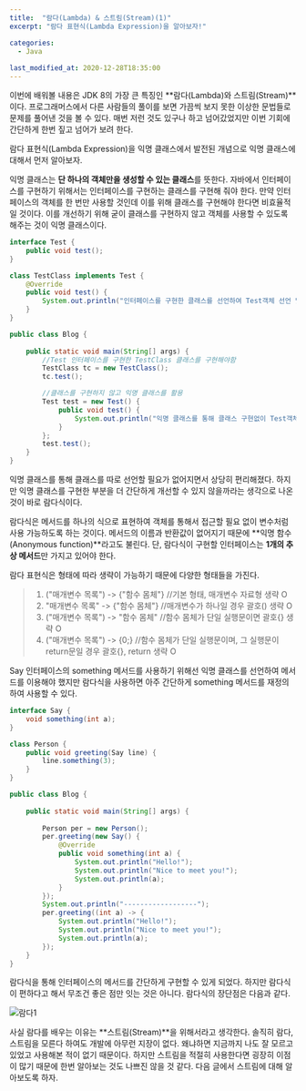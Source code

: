 ```yaml
---
title:  "람다(Lambda) & 스트림(Stream)(1)"
excerpt: "람다 표현식(Lambda Expression)을 알아보자!"

categories:
  - Java
  
last_modified_at: 2020-12-28T18:35:00
---
```


이번에 배워볼 내용은 JDK 8의 가장 큰 특징인 **람다(Lambda)와 스트림(Stream)**이다. 프로그래머스에서 다른 사람들의 풀이를 보면 가끔씩 보지 못한 이상한 문법들로 문제를 풀어낸 것을 볼 수 있다. 매번 저런 것도 있구나 하고 넘어갔었지만 이번 기회에 간단하게 한번 짚고 넘어가 보려 한다.  

람다 표현식(Lambda Expression)을 익명 클래스에서 발전된 개념으로 익명 클래스에 대해서 먼저 알아보자.  

익명 클래스는 **단 하나의 객체만을 생성할 수 있는 클래스**를 뜻한다. 자바에서 인터페이스를 구현하기 위해서는 인터페이스를 구현하는 클래스를 구현해 줘야 한다. 만약 인터페이스의 객체를 한 번만 사용할 것인데 이를 위해 클래스를 구현해야 한다면 비효율적일 것이다. 이를 개선하기 위해 굳이 클래스를 구현하지 않고 객체를 사용할 수 있도록 해주는 것이 익명 클래스이다.  

```java
interface Test {
	public void test();
}

class TestClass implements Test {
	@Override
	public void test() {
		System.out.println("인터페이스를 구현한 클래스를 선언하여 Test객체 선언 및 사용");
	}
}

public class Blog {
		
	public static void main(String[] args) {
		//Test 인터페이스를 구현한 TestClass 클래스를 구현해야함
		TestClass tc = new TestClass();
		tc.test();

		//클래스를 구현하지 않고 익명 클래스를 활용 
		Test test = new Test() {
			public void test() {
				System.out.println("익명 클래스를 통해 클래스 구현없이 Test객체 선언 및 사용");
			}
		};
		test.test();
	}
}
```

익명 클래스를 통해 클래스를 따로 선언할 필요가 없어지면서 상당히 편리해졌다. 하지만 익명 클래스를 구현한 부분을 더 간단하게 개선할 수 있지 않을까라는 생각으로 나온 것이 바로 람다식이다.  


람다식은 메서드를 하나의 식으로 표현하여 객체를 통해서 접근할 필요 없이 변수처럼 사용 가능하도록 하는 것이다. 메서드의 이름과 반환값이 없어지기 때문에 **익명 함수(Anonymous function)**라고도 불린다. 단, 람다식이 구현할 인터페이스는 **1개의 추상 메서드**만 가지고 있어야 한다.  

람다 표현식은 형태에 따라 생략이 가능하기 때문에 다양한 형태들을 가진다.  

> 1. ("매개변수 목록") -> {"함수 몸체"} //기본 형태, 매개변수 자료형 생략 O  
> 2. "매개변수 목록" -> {"함수 몸체"} //매개변수가 하나일 경우 괄호() 생략 O  
> 3. ("매개변수 목록") -> "함수 몸체" //함수 몸체가 단일 실행문이면 괄호{} 생략 O  
> 4. ("매개변수 목록") -> {0;} //함수 몸체가 단일 실행문이며, 그 실행문이 return문일 경우 괄호{}, return 생략 O  

Say 인터페이스의 something 메서드를 사용하기 위해선 익명 클래스를 선언하여 메서드를 이용해야 했지만 람다식을 사용하면 아주 간단하게 something 메서드를 재정의하여 사용할 수 있다.  

```java
interface Say {
	void something(int a);
}

class Person {
	public void greeting(Say line) {
		line.something(3);
	}
}

public class Blog {
	
	public static void main(String[] args) {
		
		Person per = new Person();
		per.greeting(new Say() {
			@Override
			public void something(int a) {
				System.out.println("Hello!");
				System.out.println("Nice to meet you!");
				System.out.println(a);
			}
		});
		System.out.println("------------------");
		per.greeting((int a) -> {
			System.out.println("Hello!");
			System.out.println("Nice to meet you!");
			System.out.println(a);
		});
	}
}
```

람다식을 통해 인터페이스의 메서드를 간단하게 구현할 수 있게 되었다. 하지만 람다식이 편하다고 해서 무조건 좋은 점만 잇는 것은 아니다. 람다식의 장단점은 다음과 같다.  

![람다1](https://user-images.githubusercontent.com/53072057/103190643-30650600-4915-11eb-835d-c2f4b54f347f.JPG)  

사실 람다를 배우는 이유는 **스트림(Stream)**을 위해서라고 생각한다. 솔직히 람다, 스트림을 모른다 하여도 개발에 아무런 지장이 없다. 왜냐하면 지금까지 나도 잘 모르고 있었고 사용해본 적이 없기 때문이다. 하지만 스트림을 적절히 사용한다면 굉장히 이점이 많기 때문에 한번 알아보는 것도 나쁘진 않을 것 같다. 다음 글에서 스트림에 대해 알아보도록 하자.  
